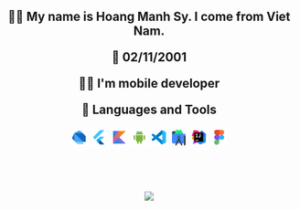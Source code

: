 <h2 align="center"ABOUNT ME</h2>

<p>
🙋‍♂️ My name is Hoang Manh Sy. I come from Viet Nam.

🎂 02/11/2001

👨‍💻 I'm mobile developer

🧰 Languages and Tools
</p>
<code><img height="30" src="/assets/dart.svg" alt="cpp"></code>
<code><img height="30" src="/assets/flutter.svg" alt="cpp"></code>
<code><img height="30" src="/assets/kotlin.svg" alt="cpp"></code>
<code><img height="30" src="/assets/android-os.svg" alt="cpp"></code>
<code><img height="30" src="/assets/vscode.svg" alt="vscode"></code>
<code><img height="30" src="/assets/android-studio.svg" alt="cpp"></code>
<code><img height="30" src="/assets/intellij-idea.svg" alt="cpp"></code>
<code><img height="30" src="/assets/figma.svg" alt="cpp"></code>

  <br><br>
<img   src="https://github-readme-stats.vercel.app/api/top-langs/?username=Thethan01&layout=compact&theme=github_dark&hide_border=true"/>


